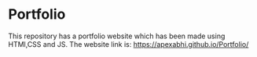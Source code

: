 # Portfolio

This repository has a portfolio website which has been made using HTMl,CSS and JS.
The website link is: https://apexabhi.github.io/Portfolio/
